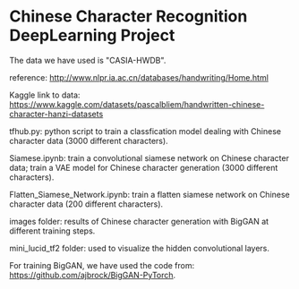 # Chinese Character Recognition DeepLearning Project

The data we have used is "CASIA-HWDB".


reference: http://www.nlpr.ia.ac.cn/databases/handwriting/Home.html


Kaggle link to data: https://www.kaggle.com/datasets/pascalbliem/handwritten-chinese-character-hanzi-datasets

tfhub.py: python script to train a classfication model dealing with Chinese character data (3000 different characters).

Siamese.ipynb: train a convolutional siamese network on Chinese character data; train a VAE model for Chinese character generation (3000 different characters).

Flatten_Siamese_Network.ipynb: train a flatten siamese network on Chinese character data (200 different characters).

images folder: results of Chinese character generation with BigGAN at different training steps.

mini_lucid_tf2 folder: used to visualize the hidden convolutional layers.

For training BigGAN, we have used the code from: https://github.com/ajbrock/BigGAN-PyTorch.
